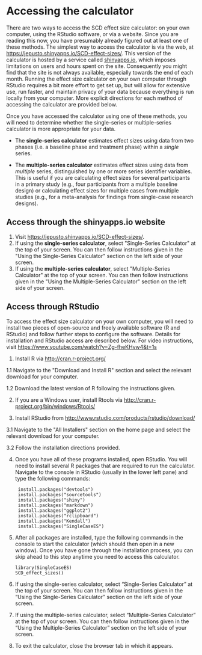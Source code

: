 # Accessing the calculator

There are two ways to access the SCD effect size calculator: on your own computer, using the RStudio software, or via a website. Since you are reading this now, you have presumably already figured out at least one of these methods. The simplest way to access the calculator is via the web, at <https://jepusto.shinyapps.io/SCD-effect-sizes/>. This version of the calculator is hosted by a service called [shinyapps.io](https://www.shinyapps.io/), which imposes limitations on users and hours spent on the site. Consequently you might find that the site is not always available, especially towards the end of each month. Running the effect size calculator on your own computer through RStudio requires a bit more effort to get set up, but will allow for extensive use, run faster, and maintain privacy of your data because everything is run locally from your computer. More explicit directions for each method of accessing the calculator are provided below. 

Once you have accessed the calculator using one of these methods, you will need to determine whether the single-series or multiple-series calculator is more appropriate for your data. 

- The __single-series calculator__ estimates effect sizes using data from two phases (i.e. a baseline phase and treatment phase) within a _single_ series.

- The __multiple-series calculator__ estimates effect sizes using data from _multiple_ series, distinguished by one or more series identifier variables. This is useful if you are calculating effect sizes for several participants in a primary study (e.g., four participants from a multiple baseline design) or calculating effect sizes for multiple cases from multiple studies (e.g., for a meta-analysis for findings from single-case research designs).

## Access through the shinyapps.io website

1. Visit <https://jepusto.shinyapps.io/SCD-effect-sizes/>.
2. If using the __single-series calculator__, select "Single-Series Calculator" at the top of your screen. You can then follow instructions given in the "Using the Single-Series Calculator" section on the left side of your screen.
3. If using the __multiple-series calculator__, select "Multiple-Series Calculator" at the top of your screen. You can then follow instructions given in the "Using the Multiple-Series Calculator" section on the left side of your screen. 

## Access through RStudio

To access the effect size calculator on your own computer, you will need to install two pieces of open-source and freely available software (R and RStudio) and follow further steps to configure the software. Details for installation and RStudio access are described below. For video instructions, visit <https://www.youtube.com/watch?v=Zg-fheKHvw4&t=1s>

1. Install R via <http://cran.r-project.org/>

  1.1 Navigate to the "Download and Install R" section and select the relevant download for your computer.
  
  1.2 Download the latest version of R following the instructions given. 

2. If you are a Windows user, install Rtools via <http://cran.r-project.org/bin/windows/Rtools/>
    
3.  Install RStudio from <http://www.rstudio.com/products/rstudio/download/>
    
  3.1 Navigate to the "All Installers" section on the home page and select the relevant download for your computer.
  
  3.2 Follow the installation directions provided. 

4. Once you have all of these programs installed, open RStudio. You will need to install several R packages that are required to run the calculator. Navigate to the console in RStudio (usually in the lower left pane) and type the following commands:

        install.packages("devtools")
        install.packages("sourcetools")
        install.packages("shiny")
        install.packages("markdown")
        install.packages("ggplot2")
        install.packages("rclipboard")
        install.packages("Kendall")
        install.packages("SingleCaseES")

5.  After all packages are installed, type the following commands in the console to start the calculator (which should then open in a new window). Once you have gone through the installation process, you can skip ahead to this step anytime you need to access this calculator. 

        library(SingleCaseES)
        SCD_effect_sizes()

6. If using the single-series calculator, select “Single-Series Calculator” at the top of your screen. You can then follow instructions given in the “Using the Single-Series Calculator” section on the left side of your screen.

7. If using the multiple-series calculator, select “Multiple-Series Calculator” at the top of your screen. You can then follow instructions given in the “Using the Multiple-Series Calculator” section on the left side of your screen.

8. To exit the calculator, close the browser tab in which it appears. 
